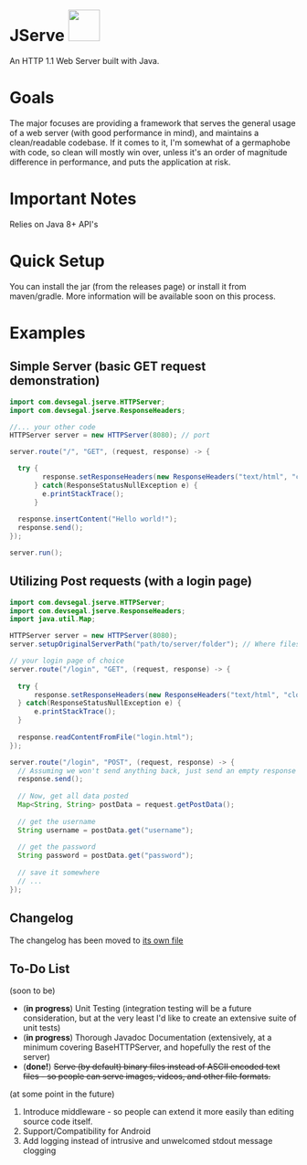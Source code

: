 # JServe <img src="https://i.ibb.co/3RKzGsw/Adobe-Stock-389747989.jpg" height="55" />

An HTTP 1.1 Web Server built with Java. 

# Goals
The major focuses are providing a framework that serves the general usage of a web server (with good performance in mind), and maintains a clean/readable codebase. If it comes to it, I'm somewhat of a germaphobe with code, so clean will mostly win over, unless it's an order of magnitude difference in performance, and puts the application at risk.    

# Important Notes
Relies on Java 8+ API's

# Quick Setup
You can install the jar (from the releases page) or install it from maven/gradle.
More information will be available soon on this process. 

# Examples 
## Simple Server (basic GET request demonstration)
```java
import com.devsegal.jserve.HTTPServer;
import com.devsegal.jserve.ResponseHeaders;

//... your other code
HTTPServer server = new HTTPServer(8080); // port

server.route("/", "GET", (request, response) -> {

  try {
        response.setResponseHeaders(new ResponseHeaders("text/html", "close"));
      } catch(ResponseStatusNullException e) {
        e.printStackTrace();
      } 
      
  response.insertContent("Hello world!");
  response.send();
});

server.run(); 
```

## Utilizing Post requests (with a login page)
```java
import com.devsegal.jserve.HTTPServer;
import com.devsegal.jserve.ResponseHeaders;
import java.util.Map;

HTTPServer server = new HTTPServer(8080);
server.setupOriginalServerPath("path/to/server/folder"); // Where files are read from (excluding the public assets folder)

// your login page of choice
server.route("/login", "GET", (request, response) -> {
  
  try {
      response.setResponseHeaders(new ResponseHeaders("text/html", "close"); 
  } catch(ResponseStatusNullException e) {
      e.printStackTrace();
  } 
  
  response.readContentFromFile("login.html");
});

server.route("/login", "POST", (request, response) -> {
  // Assuming we won't send anything back, just send an empty response 
  response.send();
  
  // Now, get all data posted 
  Map<String, String> postData = request.getPostData(); 
  
  // get the username 
  String username = postData.get("username");
  
  // get the password
  String password = postData.get("password");
  
  // save it somewhere
  // ...
});
```
## Changelog
The changelog has been moved to [its own file](https://github.com/dev-segal/JServe/blob/master/changelog.md)

## To-Do List
(soon to be) 
- (**in progress**) Unit Testing (integration testing will be a future consideration, but at the very least I'd like to create an extensive suite of unit tests)
- (**in progress**) Thorough Javadoc Documentation (extensively, at a minimum covering BaseHTTPServer, and hopefully the rest of the server) 
- (**done!**) <s>Serve (by default) binary files instead of ASCII encoded text files - so people can serve images, videos, and other file formats.</s>

(at some point in the future) 
1. Introduce middleware - so people can extend it more easily than editing source code itself. 
2. Support/Compatibility for Android 
3. Add logging instead of intrusive and unwelcomed stdout message clogging 
